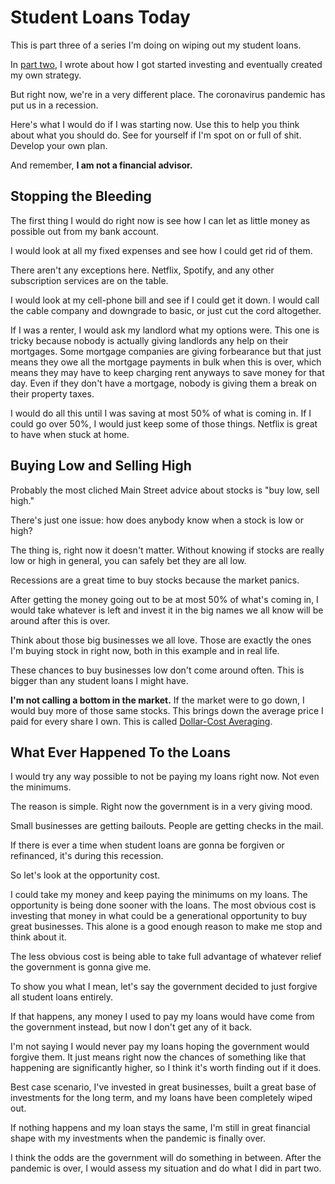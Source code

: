 # Student Loans Today

This is part three of a series I'm doing on wiping out my student loans.

In [part two](paying-off-loans-part-2-investing.html), I wrote about how I got started investing and eventually created my own strategy.

But right now, we're in a very different place. The coronavirus pandemic has put us in a recession.

Here's what I would do if I was starting now. Use this to help you think about what you should do. See for yourself if I'm spot on or full of shit. Develop your own plan.

And remember, **I am not a financial advisor.**

## Stopping the Bleeding

The first thing I would do right now is see how I can let as little money as possible out from my bank account.

I would look at all my fixed expenses and see how I could get rid of them.

There aren't any exceptions here. Netflix, Spotify, and any other subscription services are on the table.

I would look at my cell-phone bill and see if I could get it down. I would call the cable company and downgrade to basic, or just cut the cord altogether.

If I was a renter, I would ask my landlord what my options were. This one is tricky because nobody is actually giving landlords any help on their mortgages. Some mortgage companies are giving forbearance but that just means they owe all the mortgage payments in bulk when this is over, which means they may have to keep charging rent anyways to save money for that day. Even if they don't have a mortgage, nobody is giving them a break on their property taxes.

I would do all this until I was saving at most 50% of what is coming in. If I could go over 50%, I would just keep some of those things. Netflix is great to have when stuck at home.

## Buying Low and Selling High

Probably the most cliched Main Street advice about stocks is "buy low, sell high."

There's just one issue: how does anybody know when a stock is low or high?

The thing is, right now it doesn't matter. Without knowing if stocks are really low or high in general, you can safely bet they are all low.

Recessions are a great time to buy stocks because the market panics.

After getting the money going out to be at most 50% of what's coming in, I would take whatever is left and invest it in the big names we all know will be around after this is over.

Think about those big businesses we all love. Those are exactly the ones I'm buying stock in right now, both in this example and in real life.

These chances to buy businesses low don't come around often. This is bigger than any student loans I might have.

**I'm not calling a bottom in the market.** If the market were to go down, I would buy more of those same stocks. This brings down the average price I paid for every share I own. This is called [Dollar-Cost Averaging](https://www.investopedia.com/terms/d/dollarcostaveraging.asp).

## What Ever Happened To the Loans

I would try any way possible to not be paying my loans right now. Not even the minimums.

The reason is simple. Right now the government is in a very giving mood.

Small businesses are getting bailouts. People are getting checks in the mail.

If there is ever a time when student loans are gonna be forgiven or refinanced, it's during this recession.

So let's look at the opportunity cost.

I could take my money and keep paying the minimums on my loans. The opportunity is being done sooner with the loans. The most obvious cost is investing that money in what could be a generational opportunity to buy great businesses. This alone is a good enough reason to make me stop and think about it.

The less obvious cost is being able to take full advantage of whatever relief the government is gonna give me.

To show you what I mean, let's say the government decided to just forgive all student loans entirely.

If that happens, any money I used to pay my loans would have come from the government instead, but now I don't get any of it back.

I'm not saying I would never pay my loans hoping the government would forgive them. It just means right now the chances of something like that happening are significantly higher, so I think it's worth finding out if it does.

Best case scenario, I've invested in great businesses, built a great base of investments for the long term, and my loans have been completely wiped out.

If nothing happens and my loan stays the same, I'm still in great financial shape with my investments when the pandemic is finally over.

I think the odds are the government will do something in between. After the pandemic is over, I would assess my situation and do what I did in part two.
